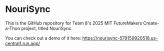 # NouriSync
This is the GitHub repository for Team 8's 2025 MIT FutureMakers Create-a-Thon project, titled NouriSync.

You can check out a demo of it here:
https://nourisync-579159920518.us-central1.run.app/ 

